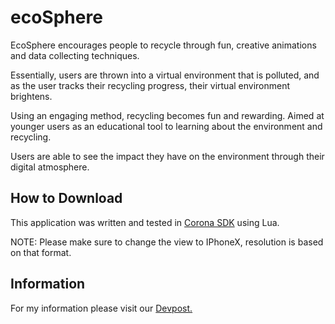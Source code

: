 # ecoSphere

EcoSphere encourages people to recycle through fun, creative animations and data collecting techniques. 

Essentially, users are thrown into a virtual environment that is polluted, and as the user tracks their recycling progress, their virtual environment brightens. 

Using an engaging method, recycling becomes fun and rewarding. Aimed at younger users as an educational tool to learning about the environment and recycling. 

Users are able to see the impact they have on the environment through their digital atmosphere.

## How to Download

This application was written and tested in [Corona SDK](https://coronalabs.com/) using Lua. 

NOTE: Please make sure to change the view to IPhoneX, resolution is based on that format.

## Information

For my information please visit our [Devpost.](https://devpost.com/software/ecosphere)

